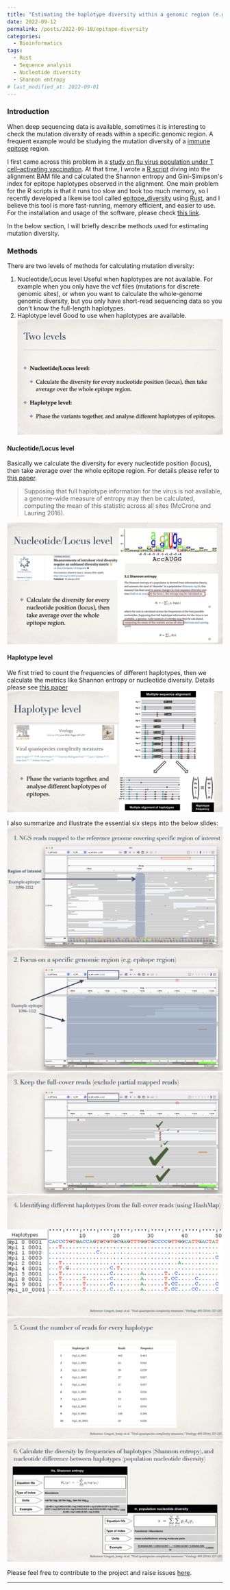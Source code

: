```yaml
---
title: "Estimating the haplotype diversity within a genomic region (e.g. epitope) "
date: 2022-09-12
permalink: /posts/2022-09-10/epitope-diversity
categories:
  - Bioinformatics
tags:
  - Rust
  - Sequence analysis
  - Nucleotide diversity
  - Shannon entropy
# last_modified_at: 2022-09-01
---
```


### Introduction
When deep sequencing data is available, sometimes it is interesting to check the mutation diversity of reads within a specific genomic region. A frequent example would be studying the mutation diversity of a [immune epitope](https://en.wikipedia.org/wiki/Epitope) region. 

I first came across this problem in a [study on flu virus population under T cell–activating vaccination](https://www.science.org/doi/full/10.1126/sciadv.abl5209). At that time, I wrote a [R script]((https://github.com/Koohoko/T-cell-activating-vaccines-flu-mutation/blob/5bcf43cc406463ae2e7254c870209cfbb05d0bf1/scripts/diveristy.r#L161-L164)) diving into the alignment BAM file and calculated the Shannon entropy and Gini-Simipson's index for epitope haplotypes observed in the alignment. One main problem for the R scripts is that it runs too slow and took too much memory, so I recently developed a likewise tool called [epitope_diversity](https://github.com/Koohoko/epitope_diversity) using [Rust](https://www.rust-lang.org), and I believe this tool is more fast-running, memory efficient, and easier to use. For the installation and usage of the software, please check [this link](https://github.com/Koohoko/epitope_diversity#usage). 

In the below section, I will briefly describe methods used for estimating mutation diversity.

### Methods
There are two levels of methods for calculating mutation diversity:
  1. Nucleotide/Locus level
     Useful when haplotypes are not available. For example when you only have the vcf files (mutations for discrete genomic sites), or when you want to calculate the whole-genome genomic diversity, but you only have short-read sequencing data so you don't know the full-length haplotypes.
  2. Haplotype level
     Good to use when haplotypes are available.
![](/files/diversity_measurement/diversity_measurement_SFLU.003.jpeg)

#### Nucleotide/Locus level
Basically we calculate the diversity for every nucleotide position (locus), then take average over the whole epitope region. For details please refer to [this paper](https://academic.oup.com/ve/article/5/1/vey041/5304643).
>  Supposing that full haplotype information for the virus is not available, a genome-wide measure of entropy may then be calculated, computing the mean of this statistic across all sites (McCrone and Lauring 2016).

![](/files/diversity_measurement/diversity_measurement_SFLU.004.jpeg)

#### Haplotype level
We first tried to count the frequencies of different haplotypes, then we calculate the metrics like Shannon entropy or nucleotide diversity. Details please see [this paper](https://www.sciencedirect.com/science/article/pii/S004268221630037X)
![](/files/diversity_measurement/diversity_measurement_SFLU.006.jpeg)

I also summarize and illustrate the essential six steps into the below slides:
![](/files/diversity_measurement/diversity_measurement_SFLU.008.jpeg)
![](/files/diversity_measurement/diversity_measurement_SFLU.009.jpeg)
![](/files/diversity_measurement/diversity_measurement_SFLU.010.jpeg)
![](/files/diversity_measurement/diversity_measurement_SFLU.011.jpeg)
![](/files/diversity_measurement/diversity_measurement_SFLU.012.jpeg)
![](/files/diversity_measurement/diversity_measurement_SFLU.013.jpeg)

Please feel free to contribute to the project and raise issues [here](https://github.com/Koohoko/epitope_diversity).

---